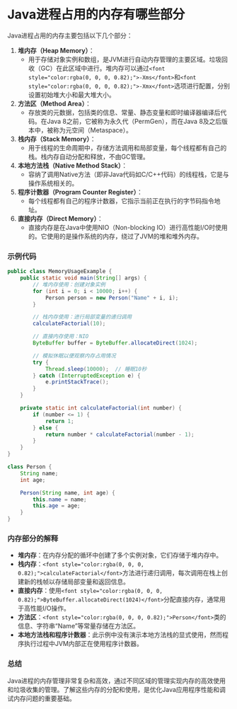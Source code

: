 # Java进程占用的内存有哪些部分

<font style="color:rgba(0, 0, 0, 0.82);">Java进程占用的内存主要包括以下几个部分：</font>

1. **<font style="color:rgba(0, 0, 0, 0.82);">堆内存（Heap Memory）</font>**<font style="color:rgba(0, 0, 0, 0.82);">：</font>
    - <font style="color:rgba(0, 0, 0, 0.82);">用于存储对象实例和数组，是JVM进行自动内存管理的主要区域。垃圾回收（GC）在此区域中进行。堆内存可以通过</font>`<font style="color:rgba(0, 0, 0, 0.82);">-Xms</font>`<font style="color:rgba(0, 0, 0, 0.82);">和</font>`<font style="color:rgba(0, 0, 0, 0.82);">-Xmx</font>`<font style="color:rgba(0, 0, 0, 0.82);">选项进行配置，分别设置初始堆大小和最大堆大小。</font>
2. **<font style="color:rgba(0, 0, 0, 0.82);">方法区（Method Area）</font>**<font style="color:rgba(0, 0, 0, 0.82);">：</font>
    - <font style="color:rgba(0, 0, 0, 0.82);">存放类的元数据，包括类的信息、常量、静态变量和即时编译器编译后代码。在Java 8之前，它被称为永久代（PermGen），而在Java 8及之后版本中，被称为元空间（Metaspace）。</font>
3. **<font style="color:rgba(0, 0, 0, 0.82);">栈内存（Stack Memory）</font>**<font style="color:rgba(0, 0, 0, 0.82);">：</font>
    - <font style="color:rgba(0, 0, 0, 0.82);">用于线程的生命周期中，存储方法调用和局部变量，每个线程都有自己的栈。栈内存自动分配和释放，不由GC管理。</font>
4. **<font style="color:rgba(0, 0, 0, 0.82);">本地方法栈（Native Method Stack）</font>**<font style="color:rgba(0, 0, 0, 0.82);">：</font>
    - <font style="color:rgba(0, 0, 0, 0.82);">容纳了调用Native方法（即非Java代码如C/C++代码）的线程栈，它是与操作系统相关的。</font>
5. **<font style="color:rgba(0, 0, 0, 0.82);">程序计数器（Program Counter Register）</font>**<font style="color:rgba(0, 0, 0, 0.82);">：</font>
    - <font style="color:rgba(0, 0, 0, 0.82);">每个线程都有自己的程序计数器，它指示当前正在执行的字节码指令地址。</font>
6. **<font style="color:rgba(0, 0, 0, 0.82);">直接内存（Direct Memory）</font>**<font style="color:rgba(0, 0, 0, 0.82);">：</font>
    - <font style="color:rgba(0, 0, 0, 0.82);">直接内存是在Java中使用NIO（Non-blocking IO）进行高性能I/O时使用的。它使用的是操作系统的内存，绕过了JVM的堆和堆外内存。</font>

### <font style="color:rgba(0, 0, 0, 0.82);">示例代码</font>
```java
public class MemoryUsageExample {  
    public static void main(String[] args) {  
        // 堆内存使用：创建对象实例  
        for (int i = 0; i < 10000; i++) {  
            Person person = new Person("Name" + i, i);  
        }  

        // 栈内存使用：进行局部变量的递归调用  
        calculateFactorial(10);  

        // 直接内存使用：NIO  
        ByteBuffer buffer = ByteBuffer.allocateDirect(1024);  

        // 模拟休眠以便观察内存占用情况  
        try {  
            Thread.sleep(10000);  // 睡眠10秒  
        } catch (InterruptedException e) {  
            e.printStackTrace();  
        }  
    }  

    private static int calculateFactorial(int number) {  
        if (number <= 1) {  
            return 1;  
        } else {  
            return number * calculateFactorial(number - 1);  
        }  
    }  
}  

class Person {  
    String name;  
    int age;  

    Person(String name, int age) {  
        this.name = name;  
        this.age = age;  
    }  
}
```

### <font style="color:rgba(0, 0, 0, 0.82);">内存部分的解释</font>
+ **<font style="color:rgba(0, 0, 0, 0.82);">堆内存</font>**<font style="color:rgba(0, 0, 0, 0.82);">：在内存分配的循环中创建了多个实例对象，它们存储于堆内存中。</font>
+ **<font style="color:rgba(0, 0, 0, 0.82);">栈内存</font>**<font style="color:rgba(0, 0, 0, 0.82);">：</font>`<font style="color:rgba(0, 0, 0, 0.82);">calculateFactorial</font>`<font style="color:rgba(0, 0, 0, 0.82);">方法进行递归调用，每次调用在栈上创建新的栈帧以存储局部变量和返回信息。</font>
+ **<font style="color:rgba(0, 0, 0, 0.82);">直接内存</font>**<font style="color:rgba(0, 0, 0, 0.82);">：使用</font>`<font style="color:rgba(0, 0, 0, 0.82);">ByteBuffer.allocateDirect(1024)</font>`<font style="color:rgba(0, 0, 0, 0.82);">分配直接内存，通常用于高性能I/O操作。</font>
+ **<font style="color:rgba(0, 0, 0, 0.82);">方法区</font>**<font style="color:rgba(0, 0, 0, 0.82);">：</font>`<font style="color:rgba(0, 0, 0, 0.82);">Person</font>`<font style="color:rgba(0, 0, 0, 0.82);">类的信息、字符串“Name”等常量存储在方法区。</font>
+ **<font style="color:rgba(0, 0, 0, 0.82);">本地方法栈和程序计数器</font>**<font style="color:rgba(0, 0, 0, 0.82);">：此示例中没有演示本地方法栈的显式使用，然而程序执行过程中JVM内部正在使用程序计数器。</font>

### <font style="color:rgba(0, 0, 0, 0.82);">总结</font>
<font style="color:rgba(0, 0, 0, 0.82);">Java进程的内存管理非常复杂和高效，通过不同区域的管理实现内存的高效使用和垃圾收集的管理。了解这些内存的分配和使用，是优化Java应用程序性能和调试内存问题的重要基础。</font>

